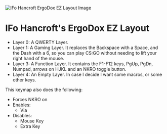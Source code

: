 ![IFo Hancroft ErgoDox EZ Layout Image](https://i.imgur.com/BlH0ZdE.png)

# IFo Hancroft's ErgoDox EZ Layout

- Layer 0: A QWERTY Layer.
- Layer 1: A Gaming Layer. It replaces the Backspace with a Space, and the Dash with a 6, so you can play CS:GO without needing to lift your right hand of the mouse.
- Layer 3: A Function Layer. It contains the F1-F12 keys, PgUp, PgDn, Numpad, arrows on HJKL and an NKRO toggle button.
- Layer 4: An Empty Layer. In case I decide I want some macros, or some other keys.


This keymap also does the following:

- Forces NKRO on
- Enables:
    - Via
- Disables:
    - Mouse Key
    - Extra Key
